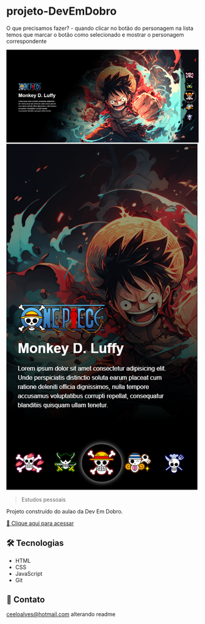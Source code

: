 # projeto-DevEmDobro
  O que precisamos fazer? - quando clicar no botão do personagem na lista temos que marcar o botão como selecionado e mostrar o personagem correspondente

![preview](Projeto%20one-piece/src/img/previewG.png) ![preview](Projeto%20one-piece/src/img/previewP.png)


> Estudos pessoais

Projeto construído do aulao da Dev Em Dobro.

[🔗 Clique aqui para acessar](https://marcelera69.github.io/projeto-DevEmDobro/projeto/index.html)


## 🛠 Tecnologias

- HTML
- CSS
- JavaScript
- Git 

## 💛 Contato

ceeloalves@hotmail.com
alterando readme